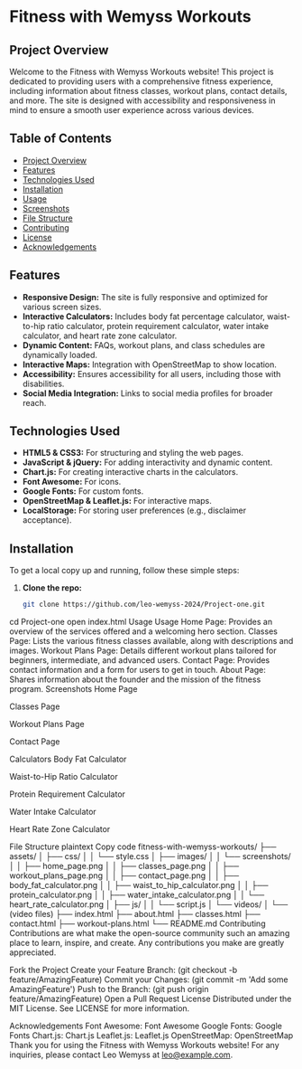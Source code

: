 # Fitness with Wemyss Workouts

## Project Overview

Welcome to the Fitness with Wemyss Workouts website! This project is dedicated to providing users with a comprehensive fitness experience, including information about fitness classes, workout plans, contact details, and more. The site is designed with accessibility and responsiveness in mind to ensure a smooth user experience across various devices.

## Table of Contents

- [Project Overview](#project-overview)
- [Features](#features)
- [Technologies Used](#technologies-used)
- [Installation](#installation)
- [Usage](#usage)
- [Screenshots](#screenshots)
- [File Structure](#file-structure)
- [Contributing](#contributing)
- [License](#license)
- [Acknowledgements](#acknowledgements)

## Features

- **Responsive Design:** The site is fully responsive and optimized for various screen sizes.
- **Interactive Calculators:** Includes body fat percentage calculator, waist-to-hip ratio calculator, protein requirement calculator, water intake calculator, and heart rate zone calculator.
- **Dynamic Content:** FAQs, workout plans, and class schedules are dynamically loaded.
- **Interactive Maps:** Integration with OpenStreetMap to show location.
- **Accessibility:** Ensures accessibility for all users, including those with disabilities.
- **Social Media Integration:** Links to social media profiles for broader reach.

## Technologies Used

- **HTML5 & CSS3:** For structuring and styling the web pages.
- **JavaScript & jQuery:** For adding interactivity and dynamic content.
- **Chart.js:** For creating interactive charts in the calculators.
- **Font Awesome:** For icons.
- **Google Fonts:** For custom fonts.
- **OpenStreetMap & Leaflet.js:** For interactive maps.
- **LocalStorage:** For storing user preferences (e.g., disclaimer acceptance).

## Installation

To get a local copy up and running, follow these simple steps:

1. **Clone the repo:**
   ```sh
   git clone https://github.com/leo-wemyss-2024/Project-one.git
cd Project-one
open index.html
Usage
Usage
Home Page: Provides an overview of the services offered and a welcoming hero section.
Classes Page: Lists the various fitness classes available, along with descriptions and images.
Workout Plans Page: Details different workout plans tailored for beginners, intermediate, and advanced users.
Contact Page: Provides contact information and a form for users to get in touch.
About Page: Shares information about the founder and the mission of the fitness program.
Screenshots
Home Page

Classes Page

Workout Plans Page

Contact Page

Calculators
Body Fat Calculator

Waist-to-Hip Ratio Calculator

Protein Requirement Calculator

Water Intake Calculator

Heart Rate Zone Calculator

File Structure
plaintext
Copy code
fitness-with-wemyss-workouts/
├── assets/
│   ├── css/
│   │   └── style.css
│   ├── images/
│   │   └── screenshots/
│   │       ├── home_page.png
│   │       ├── classes_page.png
│   │       ├── workout_plans_page.png
│   │       ├── contact_page.png
│   │       ├── body_fat_calculator.png
│   │       ├── waist_to_hip_calculator.png
│   │       ├── protein_calculator.png
│   │       ├── water_intake_calculator.png
│   │       └── heart_rate_calculator.png
│   ├── js/
│   │   └── script.js
│   └── videos/
│       └── (video files)
├── index.html
├── about.html
├── classes.html
├── contact.html
├── workout-plans.html
└── README.md
Contributing
Contributions are what make the open-source community such an amazing place to learn, inspire, and create. Any contributions you make are greatly appreciated.

Fork the Project
Create your Feature Branch: (git checkout -b feature/AmazingFeature)
Commit your Changes: (git commit -m 'Add some AmazingFeature')
Push to the Branch: (git push origin feature/AmazingFeature)
Open a Pull Request
License
Distributed under the MIT License. See LICENSE for more information.

Acknowledgements
Font Awesome: Font Awesome
Google Fonts: Google Fonts
Chart.js: Chart.js
Leaflet.js: Leaflet.js
OpenStreetMap: OpenStreetMap
Thank you for using the Fitness with Wemyss Workouts website! For any inquiries, please contact Leo Wemyss at leo@example.com.
